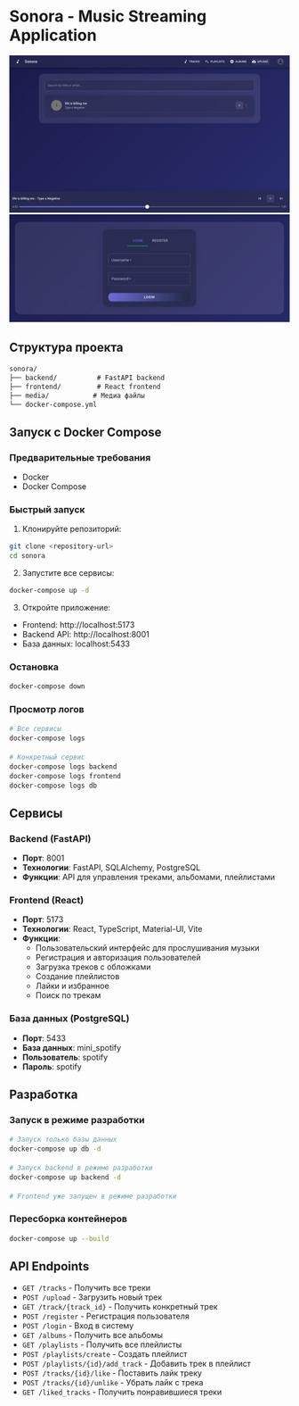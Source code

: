 # Sonora - Music Streaming Application
![main](images/photo_2025-09-01_18-07-18.jpg)
![reg](images/photo_2025-09-01_18-07-45.jpg)

## Структура проекта

```
sonora/
├── backend/          # FastAPI backend
├── frontend/         # React frontend
├── media/           # Медиа файлы
└── docker-compose.yml
```

## Запуск с Docker Compose

### Предварительные требования

- Docker
- Docker Compose

### Быстрый запуск

1. Клонируйте репозиторий:
```bash
git clone <repository-url>
cd sonora
```

2. Запустите все сервисы:
```bash
docker-compose up -d
```

3. Откройте приложение:
- Frontend: http://localhost:5173
- Backend API: http://localhost:8001
- База данных: localhost:5433

### Остановка

```bash
docker-compose down
```

### Просмотр логов

```bash
# Все сервисы
docker-compose logs

# Конкретный сервис
docker-compose logs backend
docker-compose logs frontend
docker-compose logs db
```

## Сервисы

### Backend (FastAPI)
- **Порт**: 8001
- **Технологии**: FastAPI, SQLAlchemy, PostgreSQL
- **Функции**: API для управления треками, альбомами, плейлистами

### Frontend (React)
- **Порт**: 5173
- **Технологии**: React, TypeScript, Material-UI, Vite
- **Функции**: 
  - Пользовательский интерфейс для прослушивания музыки
  - Регистрация и авторизация пользователей
  - Загрузка треков с обложками
  - Создание плейлистов
  - Лайки и избранное
  - Поиск по трекам

### База данных (PostgreSQL)
- **Порт**: 5433
- **База данных**: mini_spotify
- **Пользователь**: spotify
- **Пароль**: spotify

## Разработка

### Запуск в режиме разработки

```bash
# Запуск только базы данных
docker-compose up db -d

# Запуск backend в режиме разработки
docker-compose up backend -d

# Frontend уже запущен в режиме разработки
```

### Пересборка контейнеров

```bash
docker-compose up --build
```

## API Endpoints

- `GET /tracks` - Получить все треки
- `POST /upload` - Загрузить новый трек
- `GET /track/{track_id}` - Получить конкретный трек
- `POST /register` - Регистрация пользователя
- `POST /login` - Вход в систему
- `GET /albums` - Получить все альбомы
- `GET /playlists` - Получить все плейлисты
- `POST /playlists/create` - Создать плейлист
- `POST /playlists/{id}/add_track` - Добавить трек в плейлист
- `POST /tracks/{id}/like` - Поставить лайк треку
- `POST /tracks/{id}/unlike` - Убрать лайк с трека
- `GET /liked_tracks` - Получить понравившиеся треки	
